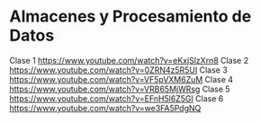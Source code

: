 
# Almacenes y Procesamiento de Datos

Clase 1 https://www.youtube.com/watch?v=eKxjSlzXrn8
Clase 2 https://www.youtube.com/watch?v=0ZRN4z5R5UI
Clase 3 https://www.youtube.com/watch?v=VF5pVXM6ZuM
Clase 4 https://www.youtube.com/watch?v=VRB65MjWRsg
Clase 5 https://www.youtube.com/watch?v=EFnH5l6Z5GI
Clase 6 https://www.youtube.com/watch?v=we3FA5PdgNQ
